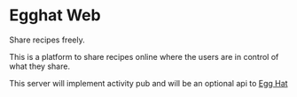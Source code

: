 # Egghat Web

Share recipes freely.
    
This is a platform to share recipes online where the users are in control of what they share.
    
This server will implement activity pub and will be an optional api to [Egg Hat](https://gitlab.com/kdeleteme/egghat)
    
